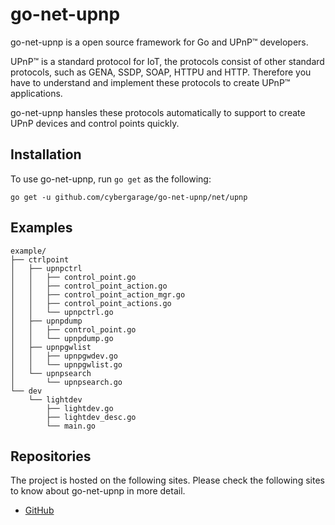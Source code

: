 # go-net-upnp

go-net-upnp is a open source framework for Go and UPnP™ developers.

UPnP™ is a standard protocol for IoT, the protocols consist of other standard protocols, such as GENA, SSDP, SOAP, HTTPU and HTTP. Therefore you have to understand and implement these protocols to create UPnP™ applications.

go-net-upnp hansles these protocols automatically to support to create UPnP devices and control points quickly.

## Installation

To use go-net-upnp, run `go get` as the following:

```
go get -u github.com/cybergarage/go-net-upnp/net/upnp
```

## Examples

```
example/
├── ctrlpoint
│   ├── upnpctrl
│   │   ├── control_point.go
│   │   ├── control_point_action.go
│   │   ├── control_point_action_mgr.go
│   │   ├── control_point_actions.go
│   │   └── upnpctrl.go
│   ├── upnpdump
│   │   ├── control_point.go
│   │   └── upnpdump.go
│   ├── upnpgwlist
│   │   ├── upnpgwdev.go
│   │   └── upnpgwlist.go
│   └── upnpsearch
│       └── upnpsearch.go
└── dev
    └── lightdev
        ├── lightdev.go
        ├── lightdev_desc.go
        └── main.go
```
## Repositories

The project is hosted on the following sites. Please check the following sites to know about go-net-upnp in more detail.

- [GitHub](https://github.com/cybergarage/go-net-upnp)
